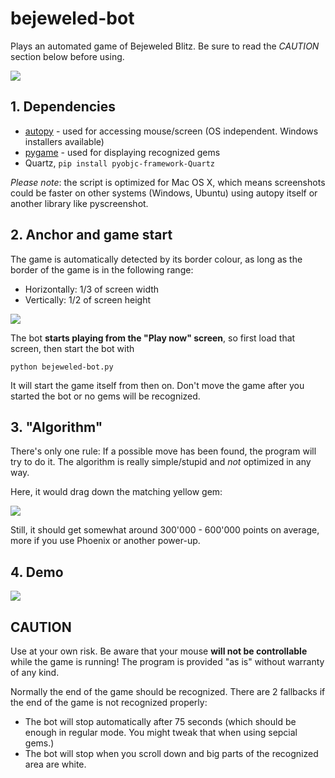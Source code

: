 bejeweled-bot
==============

Plays an automated game of Bejeweled Blitz. Be sure to read the _CAUTION_ section below before using.

![](https://raw.github.com/captainfox/bejeweled-bot/master/playing.png)

## 1. Dependencies

- [autopy](http://www.autopy.org/) - used for accessing mouse/screen (OS independent. Windows installers available)
- [pygame](http://www.pygame.org/) - used for displaying recognized gems
- Quartz, `pip install pyobjc-framework-Quartz`

_Please note_: the script is optimized for Mac OS X, which means screenshots could be faster on other systems (Windows, Ubuntu) using autopy itself or another library like pyscreenshot.

## 2. Anchor and game start
The game is automatically detected by its border colour, as long as the border of the game is in the following range:

- Horizontally: 1/3 of screen width
- Vertically: 1/2 of screen height

![](https://raw.github.com/captainfox/bejeweled-bot/master/screen.png)

The bot **starts playing from the "Play now" screen**, so first load that screen, then start the bot with

    python bejeweled-bot.py

It will start the game itself from then on. Don't move the game after you started the bot or no gems will be recognized.


## 3. "Algorithm"
There's only one rule: If a possible move has been found, the program will try to do it.
The algorithm is really simple/stupid and _not_ optimized in any way.

Here, it would drag down the matching yellow gem:

![](https://raw.github.com/captainfox/bejeweled-bot/master/example.png)

Still, it should get somewhat around 300'000 - 600'000 points on average, more if you use Phoenix or another power-up.


## 4. Demo

[![](https://raw.github.com/captainfox/bejeweled-bot/master/1million.png)](http://www.youtube.com/watch?v=jUvYuqbRO-I)

## CAUTION

Use at your own risk. Be aware that your mouse **will not be controllable** while the game is running!
The program is provided "as is" without warranty of any kind.

Normally the end of the game should be recognized.
There are 2 fallbacks if the end of the game is not recognized properly:

* The bot will stop automatically after 75 seconds (which should be enough in regular mode. You might tweak that when using sepcial gems.)
* The bot will stop when you scroll down and big parts of the recognized area are white.
